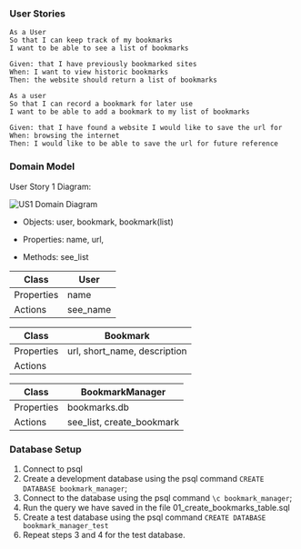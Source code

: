 ### User Stories
```
As a User
So that I can keep track of my bookmarks
I want to be able to see a list of bookmarks
```
```
Given: that I have previously bookmarked sites
When: I want to view historic bookmarks
Then: the website should return a list of bookmarks
```

```
As a user
So that I can record a bookmark for later use
I want to be able to add a bookmark to my list of bookmarks
```
```
Given: that I have found a website I would like to save the url for
When: browsing the internet
Then: I would like to be able to save the url for future reference
```

### Domain Model
User Story 1 Diagram:

![US1 Domain Diagram](https://github.com/chriswhitehouse/bookmark_manager/blob/main/diagrams/user_story_1_diagram.svg)

* Objects: user, bookmark, bookmark(list)

* Properties: name, url,

* Methods: see_list

|Class |User|
|-----|-----|
|Properties| name |
|Actions | see_name |

|Class | Bookmark |
|---|---|
|Properties | url, short_name, description |
|Actions|    |

|Class | BookmarkManager |
|-----|------|
|Properties | bookmarks.db |
|Actions | see_list, create_bookmark |

### Database Setup

1. Connect to psql
2. Create a development database using the psql command `CREATE DATABASE bookmark_manager`;
3. Connect to the database using the psql command `\c bookmark_manager`;
4. Run the query we have saved in the file 01_create_bookmarks_table.sql
5. Create a test database using the psql command `CREATE DATABASE bookmark_manager_test`
6. Repeat steps 3 and 4 for the test database.
